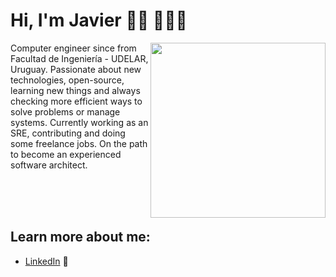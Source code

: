 # Hi, I'm Javier 👋🏾 👩🏾‍💻
<img align="right" width="280" src="https://github.com/jastabilesandbox/jastabilesandbox/blob/main/static/hello.gif?raw=true">

Computer engineer since from Facultad de Ingeniería - UDELAR, Uruguay. 
Passionate about new technologies, open-source, learning new things and always checking more efficient ways to solve problems or manage systems. 
Currently working as an SRE, contributing and doing some freelance jobs. On the path to become an experienced software architect.

</br></br></br>

## Learn more about me: 
- <a href="https://www.linkedin.com/in/javierstabile/">LinkedIn</a> 💼
